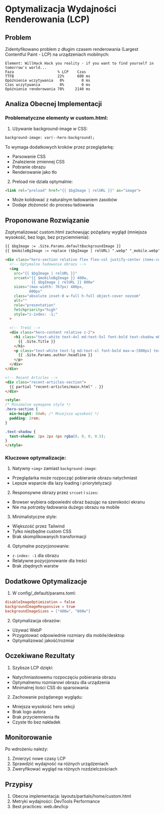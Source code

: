 # Optymalizacja Wydajności Renderowania (LCP)

## Problem

Zidentyfikowano problem z długim czasem renderowania (Largest Contentful Paint - LCP) na urządzeniach mobilnych:

```
Element: WillHack Hack you reality - if you want to find yourself in tomorrow's world...
Faza                    % LCP    Czas
TTFB                    22%      600 ms
Opóźnienie wczytywania   0%        0 ms
Czas wczytywania         0%        0 ms
Opóźnienie renderowania 78%     2140 ms
```

## Analiza Obecnej Implementacji

### Problematyczne elementy w custom.html:

1. Używanie background-image w CSS:
```html
background-image: var(--hero-background);
```
To wymaga dodatkowych kroków przez przeglądarkę:
- Parsowanie CSS
- Znalezienie zmiennej CSS
- Pobranie obrazu
- Renderowanie jako tło

2. Preload nie działa optymalnie:
```html
<link rel="preload" href="{{ $bgImage | relURL }}" as="image">
```
- Może kolidować z naturalnym ładowaniem zasobów
- Dodaje złożoność do procesu ładowania

## Proponowane Rozwiązanie

Zoptymalizować custom.html zachowując pożądany wygląd (mniejsza wysokość, bez logo, bez przyciemnienia):

```html
{{ $bgImage := .Site.Params.defaultBackgroundImage }}
{{ $mobileBgImage := replace ($bgImage | relURL) ".webp" "_mobile.webp" }}

<div class="hero-section relative flex flex-col justify-center items-center text-center rounded-[20px] overflow-hidden">
  <!-- Optymalne ładowanie obrazu -->
  <img 
    src="{{ $bgImage | relURL }}"
    srcset="{{ $mobileBgImage }} 480w,
            {{ $bgImage | relURL }} 800w"
    sizes="(max-width: 767px) 480px,
           800px"
    class="absolute inset-0 w-full h-full object-cover nozoom"
    alt=""
    role="presentation"
    fetchpriority="high"
    style="z-index: -1;"
  >
  
  <!-- Treść -->
  <div class="hero-content relative z-2">
    <h1 class="text-white text-4xl md:text-5xl font-bold text-shadow mb-4">
      {{ .Site.Title }}
    </h1>
    <p class="text-white text-lg md:text-xl font-bold max-w-[800px] text-shadow">
      {{ .Site.Params.author.headline }}
    </p>
  </div>
</div>

<!-- Recent Articles -->
<div class="recent-articles-section">
  {{ partial "recent-articles/main.html" . }}
</div>

<style>
/* Minimalne wymagane style */
.hero-section {
  min-height: 60vh; /* Mniejsza wysokość */
  padding: 2rem;
}

.text-shadow {
  text-shadow: 2px 2px 4px rgba(0, 0, 0, 0.5);
}
</style>
```

### Kluczowe optymalizacje:

1. Natywny `<img>` zamiast `background-image`:
- Przeglądarka może rozpocząć pobieranie obrazu natychmiast
- Lepsze wsparcie dla lazy loading i priorytetyzacji

2. Responsywne obrazy przez `srcset` i `sizes`:
- Browser wybiera odpowiedni obraz bazując na szerokości ekranu
- Nie ma potrzeby ładowania dużego obrazu na mobile

3. Minimalistyczne style:
- Większość przez Tailwind
- Tylko niezbędne custom CSS
- Brak skomplikowanych transformacji

4. Optymalne pozycjonowanie:
- `z-index: -1` dla obrazu
- Relatywne pozycjonowanie dla treści
- Brak zbędnych warstw

## Dodatkowe Optymalizacje

1. W config/_default/params.toml:
```toml
disableImageOptimization = false
backgroundImageResponsive = true
backgroundImageSizes = ["480w", "800w"]
```

2. Optymalizacja obrazów:
- Używać WebP
- Przygotować odpowiednie rozmiary dla mobile/desktop
- Optymalizować jakość/rozmiar

## Oczekiwane Rezultaty

1. Szybsze LCP dzięki:
- Natychmiastowemu rozpoczęciu pobierania obrazu
- Optymalnemu rozmiarowi obrazu dla urządzenia
- Minimalnej ilości CSS do sparsowania

2. Zachowanie pożądanego wyglądu:
- Mniejsza wysokość hero sekcji
- Brak logo autora
- Brak przyciemnienia tła
- Czyste tło bez nakładek

## Monitorowanie

Po wdrożeniu należy:
1. Zmierzyć nowe czasy LCP
2. Sprawdzić wydajność na różnych urządzeniach
3. Zweryfikować wygląd na różnych rozdzielczościach

## Przypisy

1. Obecna implementacja: layouts/partials/home/custom.html
2. Metryki wydajności: DevTools Performance
3. Best practices: web.dev/lcp